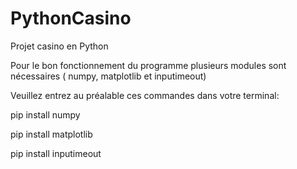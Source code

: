 # PythonCasino
Projet casino en Python

Pour le bon fonctionnement du programme plusieurs modules sont nécessaires ( numpy, matplotlib et inputimeout)

Veuillez entrez au préalable ces commandes dans votre terminal:

pip install numpy

pip install matplotlib

pip install inputimeout
